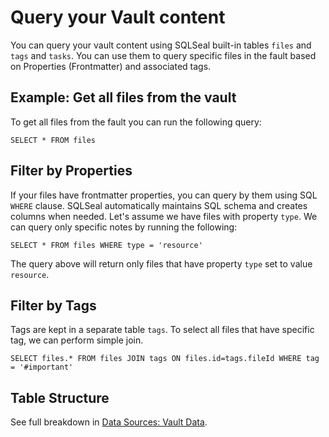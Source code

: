 # Query your Vault content

You can query your vault content using SQLSeal built-in tables `files` and `tags` and `tasks`. You can use them to query specific files in the fault based on Properties (Frontmatter) and associated tags.

## Example: Get all files from the vault
To get all files from the fault you can run the following query:

```sqlseal
SELECT * FROM files
```

## Filter by Properties
If your files have frontmatter properties, you can query by them using SQL `WHERE` clause. SQLSeal automatically maintains SQL schema and creates columns when needed. Let's assume we have files with property `type`. We can query only specific notes by running the following:

```sqlseal
SELECT * FROM files WHERE type = 'resource'
```

The query above will return only files that have property `type` set to value `resource`.

## Filter by Tags
Tags are kept in a separate table `tags`. To select all files that have specific tag, we can perform simple join.

```sqlseal
SELECT files.* FROM files JOIN tags ON files.id=tags.fileId WHERE tag = '#important'
```

## Table Structure
See full breakdown in [Data Sources: Vault Data](./data-sources/vault-data.md).